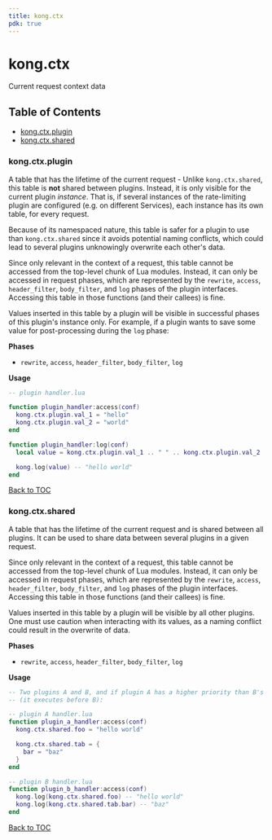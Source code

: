 ```yaml
---
title: kong.ctx
pdk: true
---
```


# kong.ctx

Current request context data

## Table of Contents

* [kong.ctx.plugin](#kong_ctx_plugin)
* [kong.ctx.shared](#kong_ctx_shared)




### <a name="kong_ctx_plugin"></a>kong.ctx.plugin

A table that has the lifetime of the current request - Unlike `kong.ctx.shared`,
 this table is **not** shared between plugins.
 Instead, it is only visible for the current plugin _instance_. That is, if several
 instances of the rate-limiting plugin are configured (e.g. on different Services), each instance
 has its own table, for every request.

 Because of its namespaced nature, this table is safer for a plugin to use than
 `kong.ctx.shared` since it avoids potential naming conflicts, which could lead
 to several plugins unknowingly overwrite each other's data.

 Since only relevant in the context of a request, this table cannot be accessed
 from the top-level chunk of Lua modules. Instead, it can only be accessed in
 request phases, which are represented by the `rewrite`, `access`,
 `header_filter`, `body_filter`, and `log` phases of the plugin interfaces.
 Accessing this table in those functions (and their callees) is fine.

 Values inserted in this table by a plugin will be visible in successful phases
 of this plugin's instance only. For example, if a plugin wants to save some
 value for post-processing during the `log` phase:


**Phases**

* `rewrite`, `access`, `header_filter`, `body_filter`, `log`

**Usage**

``` lua
-- plugin handler.lua

function plugin_handler:access(conf)
  kong.ctx.plugin.val_1 = "hello"
  kong.ctx.plugin.val_2 = "world"
end

function plugin_handler:log(conf)
  local value = kong.ctx.plugin.val_1 .. " " .. kong.ctx.plugin.val_2

  kong.log(value) -- "hello world"
end
```

[Back to TOC](#table-of-contents)


### <a name="kong_ctx_shared"></a>kong.ctx.shared

A table that has the lifetime of the current request and is shared between all
 plugins.  It can be used to share data between several plugins in a given request.

 Since only relevant in the context of a request, this table cannot be accessed
 from the top-level chunk of Lua modules. Instead, it can only be accessed in
 request phases, which are represented by the `rewrite`, `access`,
 `header_filter`, `body_filter`, and `log` phases of the plugin interfaces.
 Accessing this table in those functions (and their callees) is fine.

 Values inserted in this table by a plugin will be visible by all other plugins.
 One must use caution when interacting with its values, as a naming conflict
 could result in the overwrite of data.


**Phases**

* `rewrite`, `access`, `header_filter`, `body_filter`, `log`

**Usage**

``` lua
-- Two plugins A and B, and if plugin A has a higher priority than B's
-- (it executes before B):

-- plugin A handler.lua
function plugin_a_handler:access(conf)
  kong.ctx.shared.foo = "hello world"

  kong.ctx.shared.tab = {
    bar = "baz"
  }
end

-- plugin B handler.lua
function plugin_b_handler:access(conf)
  kong.log(kong.ctx.shared.foo) -- "hello world"
  kong.log(kong.ctx.shared.tab.bar) -- "baz"
end
```

[Back to TOC](#table-of-contents)

